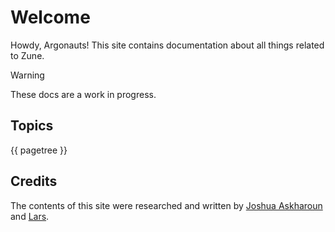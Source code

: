 # Welcome
Howdy, Argonauts! This site contains documentation about all things related to Zune.

> [!WARNING]
> These docs are a work in progress.

## Topics
{{ pagetree }}

## Credits
The contents of this site were researched and written by [Joshua Askharoun](https://github.com/yoshiask) and [Lars](https://github.com/gigalasr).
